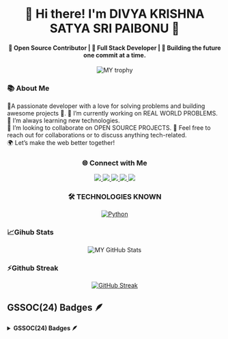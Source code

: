 <div align="center">

   # 🌟 Hi there! I'm DIVYA KRISHNA SATYA SRI PAIBONU 👋  
   
 
  #### 🔔 Open Source Contributor | 💼 Full Stack Developer | 🚀 Building the future one commit at a time.
  
<div align="center">

<p align="center">
  <img  src="https://github-profile-trophy.vercel.app/?username=DIVYAKRISHNASATYASRI&theme=monokai&rank=-?" alt="MY trophy" />
</p>
 
</div>

</div>

 ### 📚 About Me

🎯A passionate developer with a love for solving problems and building awesome projects 🚀.
🔭 I’m currently working on REAL WORLD PROBLEMS.  
🌱 I’m always learning new technologies.  
👯 I’m looking to collaborate on OPEN SOURCE PROJECTS. 
💬 Feel free to reach out for collaborations or to discuss anything tech-related.  
🌍 Let’s make the web better together!

<div align="center">

### 🌐 Connect with Me  

<p align="center">
  <a href="https://www.linkedin.com/in/divya-krishna-satya-sri-paibonu-56a22a294/">
    <img src="https://img.shields.io/badge/LinkedIn-0077B5?style=for-the-badge&logo=linkedin&logoColor=white"/>
  </a>
  <a href="https://www.codechef.com/users/divyapaibonu">
    <img src="https://img.shields.io/badge/CodeChef-5B4638?style=for-the-badge&logo=codechef&logoColor=white"/>
  </a>
  <a href="https://www.hackerrank.com/profile/divya_paibonu">
    <img src="https://img.shields.io/badge/HackerRank-00EA64?style=for-the-badge&logo=hackerrank&logoColor=white"/>
  </a>
  <a href="https://discord.com/channels/@me">
    <img src="https://img.shields.io/badge/Holopin-3C59A6?style=for-the-badge&logo=holopin&logoColor=white"/>
  </a>
  <a href="https://www.holopin.io/@divyakrishnasatyasri#">
    <img src="https://img.shields.io/badge/Discord-5865F2?style=for-the-badge&logo=discord&logoColor=white"/>
  </a>
</p>

</div>

<div align="center">
 
### 🛠 TECHNOLOGIES KNOWN

[![Python](https://img.shields.io/badge/Python-3776AB?style=for-the-badge&logo=python&logoColor=white)](#-python)  

</div>

### 📈Gihub Stats
<div align="center">
 
![MY GitHub Stats](https://github-readme-stats.vercel.app/api?username=DIVYAKRISHNASATYASRI&show_icons=true&theme=radical)

</div>

### ⚡Github Streak
<div align="center">
 
[![GitHub Streak](https://streak-stats.demolab.com/?user=DIVYAKRISHNASATYASRI&theme=shades-of-purple)](https://git.io/streak-stats)

</div>

<!---
DIVYAKRISHNASATYASRI/DIVYAKRISHNASATYASRI is a ✨ special ✨ repository because its `README.md` (this file) appears on your GitHub profile.
You can click the Preview link to take a look at your changes.
--->
## GSSOC(24) Badges 🪶
<details>	
 <summary><b>GSSOC(24) Badges 🪶</b></summary><br>
<div style='display:flex; align-items:center; gap: 10px;' align='center'><a href="https://gssoc.girlscript.tech/leaderboard">
<img src="https://raw.githubusercontent.com/GSSoC24/Postman-Challenge/main/docs/assets/Postman%20White.png" width="100px" height="100px" />
 <img src="https://raw.githubusercontent.com/GSSoC24/Hack-Web3Conf/refs/heads/main/assets/Hack-Web3Conf%202024%20Badge%20(2).png" width="100px" height="100px" />
   <img src="https://raw.githubusercontent.com/GSSoC24/Postman-Challenge/main/docs/assets/1.png" width="100px" height="100px" />
  <img src="https://raw.githubusercontent.com/GSSoC24/Postman-Challenge/main/docs/assets/2.png" width="100px" height="100px" />
  <img src="https://raw.githubusercontent.com/GSSoC24/Postman-Challenge/main/docs/assets/3.png" width="100px" height="100px" />
  <img src="https://raw.githubusercontent.com/GSSoC24/Postman-Challenge/main/docs/assets/4.png" width="100px" height="100px" />
  <img src="https://raw.githubusercontent.com/GSSoC24/Postman-Challenge/main/docs/assets/5.png" width="100px" height="100px" />
</div>
</details>
